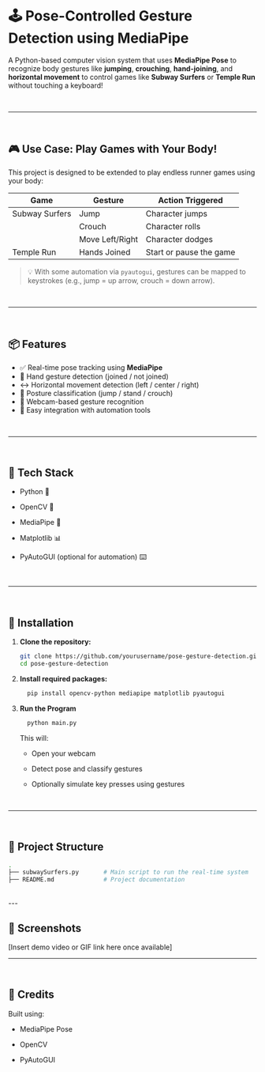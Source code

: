 # 🕹️ Pose-Controlled Gesture Detection using MediaPipe

A Python-based computer vision system that uses **MediaPipe Pose** to recognize body gestures like **jumping**, **crouching**, **hand-joining**, and **horizontal movement** to control games like **Subway Surfers** or **Temple Run** without touching a keyboard!

<br>

---
<br>

## 🎮 Use Case: Play Games with Your Body!

This project is designed to be extended to play endless runner games using your body:

| Game             | Gesture           | Action Triggered         |
|------------------|-------------------|---------------------------|
| Subway Surfers   | Jump               | Character jumps          |
|                  | Crouch             | Character rolls          |
|                  | Move Left/Right    | Character dodges         |
| Temple Run       | Hands Joined       | Start or pause the game  |

> 💡 With some automation via `pyautogui`, gestures can be mapped to keystrokes (e.g., jump = up arrow, crouch = down arrow).

<br>

---
<br>

## 📦 Features

- ✅ Real-time pose tracking using **MediaPipe**
- 👐 Hand gesture detection (joined / not joined)
- ↔️ Horizontal movement detection (left / center / right)
- 🦵 Posture classification (jump / stand / crouch)
- 📸 Webcam-based gesture recognition
- 🧠 Easy integration with automation tools

<br>

---
<br>

## 🧰 Tech Stack

- Python 🐍
- OpenCV 🎥
- MediaPipe 📐
- Matplotlib 📊
- PyAutoGUI (optional for automation) ⌨️

  <br>

---
<br>

## 🔧 Installation

1. **Clone the repository:**
   ```bash
   git clone https://github.com/yourusername/pose-gesture-detection.git
   cd pose-gesture-detection
   ```
2. **Install required packages:**
   ```bash
     pip install opencv-python mediapipe matplotlib pyautogui
     ```
3. **Run the Program**
   ```bash
     python main.py
     ```
   This will:

   - Open your webcam

   - Detect pose and classify gestures

   - Optionally simulate key presses using gestures

<br>

---
<br>

## 📁 Project Structure

```bash
.
├── subwaySurfers.py       # Main script to run the real-time system
├── README.md              # Project documentation
```
<br>
---
<br>

## 📸 Screenshots
[Insert demo video or GIF link here once available]
<br>

---
<br>

## 🙌 Credits
Built using:

- MediaPipe Pose

- OpenCV

- PyAutoGUI
